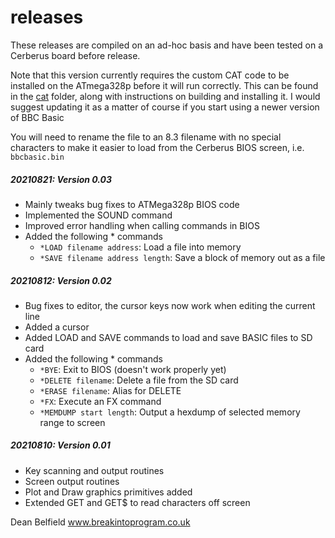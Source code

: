 
# releases

These releases are compiled on an ad-hoc basis and have been tested on a Cerberus board before release.

Note that this version currently requires the custom CAT code to be installed on the ATmega328p before it will run correctly. This can be found in the [cat](cat) folder, along with instructions on building and installing it. I would suggest updating it as a matter of course if you start using a newer version of BBC Basic

You will need to rename the file to an 8.3 filename with no special characters to make it easier to load from the Cerberus BIOS screen, i.e. `bbcbasic.bin`

##### 20210821: Version 0.03

- Mainly tweaks bug fixes to ATMega328p BIOS code
- Implemented the SOUND command
- Improved error handling when calling commands in BIOS
- Added the following * commands
	- `*LOAD filename address`: Load a file into memory
	- `*SAVE filename address length`: Save a block of memory out as a file

##### 20210812: Version 0.02
- Bug fixes to editor, the cursor keys now work when editing the current line
- Added a cursor
- Added LOAD and SAVE commands to load and save BASIC files to SD card
- Added the following * commands
	- `*BYE`: Exit to BIOS (doesn't work properly yet)
	- `*DELETE filename`: Delete a file from the SD card
	- `*ERASE filename`: Alias for DELETE
	- `*FX`: Execute an FX command
	- `*MEMDUMP start length`: Output a hexdump of selected memory range to screen

##### 20210810: Version 0.01
- Key scanning and output routines
- Screen output routines
- Plot and Draw graphics primitives added
- Extended GET and GET$ to read characters off screen   

Dean Belfield
www.breakintoprogram.co.uk
